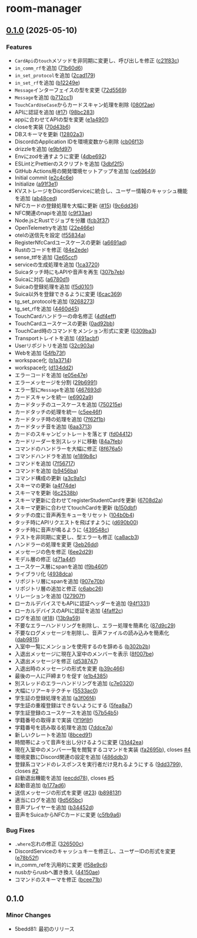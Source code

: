 # room-manager

## [0.1.0](https://github.com/tuatmcc/room-manager/compare/room-manager-v0.0.1...room-manager-v0.1.0) (2025-05-10)


### Features

* `CardApi`の`touch`メソッドを非同期に変更し、呼び出しを修正 ([c21f83c](https://github.com/tuatmcc/room-manager/commit/c21f83cee5ce2a160a81566cb182799c36d3dda4))
* `in_comm_rf`を追加 ([71b60d6](https://github.com/tuatmcc/room-manager/commit/71b60d61a66c9744af0ef4a0873de2279a2f87f7))
* `in_set_protocol`を追加 ([2cad179](https://github.com/tuatmcc/room-manager/commit/2cad1796f83d50ed114d62b644454063f5d19e33))
* `in_set_rf`を追加 ([b12249e](https://github.com/tuatmcc/room-manager/commit/b12249ec916246dbb2a2f3ccb88b55d45c54ea53))
* `Message`インターフェイスの型を変更 ([72d5569](https://github.com/tuatmcc/room-manager/commit/72d5569b4fb55e898eac01e11e873e155cb8c112))
* `Message`を追加 ([b712cc1](https://github.com/tuatmcc/room-manager/commit/b712cc1a7658f3e559a290b0c5dc5fbabfb446ce))
* `TouchCardUseCase`からカードスキャン処理を削除 ([080f2ae](https://github.com/tuatmcc/room-manager/commit/080f2ae9732ab1f90d7475a4e07da097d443944d))
* APIに認証を追加 ([#17](https://github.com/tuatmcc/room-manager/issues/17)) ([98bc283](https://github.com/tuatmcc/room-manager/commit/98bc28360431b63e6e423f16174c49f00c47d4fb))
* appに合わせてAPIの型を変更 ([e1a4901](https://github.com/tuatmcc/room-manager/commit/e1a490164f0799d81a05c7b74c1c872b98136911))
* closeを実装 ([70d43b6](https://github.com/tuatmcc/room-manager/commit/70d43b6b79ae2d3dd9a6f860683a7bfe1ad1604b))
* DBスキーマを更新 ([12802a3](https://github.com/tuatmcc/room-manager/commit/12802a36f9ae367c3b289eb7d5842a1354d2594b))
* DiscordのApplication IDを環境変数から削除 ([cb06f13](https://github.com/tuatmcc/room-manager/commit/cb06f1328f8b3d4a14ae07fc0ca066931053c228))
* drizzleを追加 ([e9bfd97](https://github.com/tuatmcc/room-manager/commit/e9bfd97438105d62b90ecd9a6c5a315679605d63))
* Envにzodを通すように変更 ([4dbe692](https://github.com/tuatmcc/room-manager/commit/4dbe6926269bbd81be94eeae3e296566a02e3a0e))
* ESLintとPrettierのスクリプトを追加 ([3dbf2f5](https://github.com/tuatmcc/room-manager/commit/3dbf2f519e5809ea860b1b67f333ad50fee14539))
* GitHub Actions用の開発環境セットアップを追加 ([ce69649](https://github.com/tuatmcc/room-manager/commit/ce696492e38ddf3a8bf70a156d560c981e69c245))
* Initial commit ([e2c4c6e](https://github.com/tuatmcc/room-manager/commit/e2c4c6e29cc78287568c0b87d308af8757420247))
* Initialize ([a91f3e1](https://github.com/tuatmcc/room-manager/commit/a91f3e1008278f2525773ae86948221dbf283890))
* KVストレージをDiscordServiceに統合し、ユーザー情報のキャッシュ機能を追加 ([ab48ced](https://github.com/tuatmcc/room-manager/commit/ab48ced1e1cd0a4c7595a54c3623a74231c721b4))
* NFCカードの登録処理を大幅に更新 ([#15](https://github.com/tuatmcc/room-manager/issues/15)) ([9c6dd36](https://github.com/tuatmcc/room-manager/commit/9c6dd3656b51280e908e4ee8369a1646ad268557))
* NFC関連のnapiを追加 ([c9f33ae](https://github.com/tuatmcc/room-manager/commit/c9f33ae50566701e6a1ea0e696796435d011b9ff))
* Node.jsとRustでジョブを分離 ([fcb3f37](https://github.com/tuatmcc/room-manager/commit/fcb3f37d6f1499c979c9d0cec5474f9620040d15))
* OpenTelemetryを追加 ([22e466e](https://github.com/tuatmcc/room-manager/commit/22e466e0d51795fb8fc35ee5df66290f09be249c))
* otelの送信先を設定 ([f55834a](https://github.com/tuatmcc/room-manager/commit/f55834a0e066cdc6b2ca4ada8335ca61d1df6e3b))
* RegisterNfcCardユースケースの更新 ([a6691ad](https://github.com/tuatmcc/room-manager/commit/a6691ad6687e76345eb81daf3c524dfc252b87a8))
* Rustのコードを修正 ([84e2ede](https://github.com/tuatmcc/room-manager/commit/84e2edef059dbb7efae6f8a56d6f09685a2e8aad))
* sense_ttfを追加 ([3e65ccf](https://github.com/tuatmcc/room-manager/commit/3e65ccf3087cf48f1c5ffe3f1139a7ccbf5dd0e0))
* serviceの生成処理を追加 ([1ca3720](https://github.com/tuatmcc/room-manager/commit/1ca3720ee54d9db798e2879d6c92c5d2734884b1))
* Suicaタッチ時にもAPIや音声を再生 ([307b7eb](https://github.com/tuatmcc/room-manager/commit/307b7eb96aeff656a22ddb21781ad9a24915f030))
* Suicaに対応 ([a6780d1](https://github.com/tuatmcc/room-manager/commit/a6780d19336e1b0e4a472316522933fdeffc6cef))
* Suicaの登録処理を追加 ([f5d0101](https://github.com/tuatmcc/room-manager/commit/f5d01016fb943add28a7e7ae14a737006b3a1d6d))
* Suica以外を登録できるように変更 ([6cac369](https://github.com/tuatmcc/room-manager/commit/6cac36935e24bc451c06c680e88222cf00030d33))
* tg_set_protocolを追加 ([9268273](https://github.com/tuatmcc/room-manager/commit/92682736ba85c8f147624a7ab4e190a88cea4d57))
* tg_set_rfを追加 ([4460d45](https://github.com/tuatmcc/room-manager/commit/4460d453331d9ea0a676e49d5856c3029b3e09b0))
* TouchCardハンドラーの命名修正 ([4df4eff](https://github.com/tuatmcc/room-manager/commit/4df4eff3dd658aea862dca507ab7d715fb67b47f))
* TouchCardユースケースの更新 ([0ad92bb](https://github.com/tuatmcc/room-manager/commit/0ad92bb2cb4dda70d09b971c36b8c4f182d5cb29))
* TouchCard時のコマンドをメンション形式に変更 ([0309ba3](https://github.com/tuatmcc/room-manager/commit/0309ba353b4e75613e5a732ae2bc7e372b33c712))
* Transportトレイトを追加 ([491acbf](https://github.com/tuatmcc/room-manager/commit/491acbf228e113fe9bb133d07980f0715edc7341))
* Userリポジトリを追加 ([32c903a](https://github.com/tuatmcc/room-manager/commit/32c903a9bd820d162b532b64dd5a1b23854d7480))
* Webを追加 ([54fb73f](https://github.com/tuatmcc/room-manager/commit/54fb73f454bcab751a5aa450cb1923167f59c563))
* workspace化 ([b1a3714](https://github.com/tuatmcc/room-manager/commit/b1a3714690f3fce96e56e24118eeab078cd5f2d9))
* workspace化 ([d134dd2](https://github.com/tuatmcc/room-manager/commit/d134dd224e042481fc0421396952d0c1d8083c5e))
* エラーコードを追加 ([e05e47e](https://github.com/tuatmcc/room-manager/commit/e05e47e746de800fecaf0e82eca6cc95654fb4cf))
* エラーメッセージを分割 ([29b6991](https://github.com/tuatmcc/room-manager/commit/29b6991c929ed2a4d8bc093472acad4c9311c661))
* エラー型に`Message`を追加 ([467693d](https://github.com/tuatmcc/room-manager/commit/467693d82a86092c9381309ca16574dd51283da0))
* カードスキャンを統一 ([e6902a9](https://github.com/tuatmcc/room-manager/commit/e6902a99f02e29bc96e0389e58533ce7c46c5bb4))
* カードタッチのユースケースを追加 ([750215e](https://github.com/tuatmcc/room-manager/commit/750215ed52068c4aa1bba99ad3c1eff638808ed3))
* カードタッチの処理を統一 ([c5ee46f](https://github.com/tuatmcc/room-manager/commit/c5ee46f66e02c69b501b42447c97425d2181f588))
* カードタッチ時の処理を追加 ([7f62f1b](https://github.com/tuatmcc/room-manager/commit/7f62f1ba766c1991e6339d5e96025b5273e117d4))
* カードタッチ音を追加 ([6aa3713](https://github.com/tuatmcc/room-manager/commit/6aa37136ce75878b89559aa3ceb4533fec62b71e))
* カードのスキャンビットレートを落とす ([fd04412](https://github.com/tuatmcc/room-manager/commit/fd0441212e3127fa9bf81a6415e5312c57149334))
* カードリーダーを別スレッドに移動 ([84a7feb](https://github.com/tuatmcc/room-manager/commit/84a7feb344846149ed11cf3e105ae061d366bf50))
* コマンドのハンドラーを大幅に修正 ([8f676a5](https://github.com/tuatmcc/room-manager/commit/8f676a578b1f5ddbb15ecd62be4106ef2d30ad74))
* コマンドハンドラを追加 ([e189b8c](https://github.com/tuatmcc/room-manager/commit/e189b8cd5ac8e564ef2d095baab3803a11194087))
* コマンドを追加 ([7f56717](https://github.com/tuatmcc/room-manager/commit/7f56717d74ec5e555db50b07012fd6d8db01d27f))
* コマンドを追加 ([b9456ba](https://github.com/tuatmcc/room-manager/commit/b9456ba7a6544e4fe13f21f9afb2923aac8f9454))
* コマンド構成の更新 ([a3c9a1c](https://github.com/tuatmcc/room-manager/commit/a3c9a1ccbf16e6b5814870b2464dafd02b806320))
* スキーマの更新 ([a4f74de](https://github.com/tuatmcc/room-manager/commit/a4f74de0b491ad05806cbf565d16328e278e84f2))
* スキーマを更新 ([6c2538b](https://github.com/tuatmcc/room-manager/commit/6c2538b91b835f7cca3abe366ea4a1be437f844a))
* スキーマ更新に合わせてregisterStudentCardを更新 ([6708d2a](https://github.com/tuatmcc/room-manager/commit/6708d2aaf766250f77300536d9715f399983ea2c))
* スキーマ更新に合わせてtouchCardを更新 ([b150dbf](https://github.com/tuatmcc/room-manager/commit/b150dbf9e0efd8bc8fdc914c56728f5b6a7d903a))
* タッチの度に音声再生キューをリセット ([104b0b4](https://github.com/tuatmcc/room-manager/commit/104b0b4a5911fa5b1ecfc23d88cb30be6f670da1))
* タッチ時にAPIリクエストを飛ばすように ([d690b00](https://github.com/tuatmcc/room-manager/commit/d690b008fe0cfc6c75ad37b9b9b787bdd4286258))
* タッチ時に音声が鳴るように ([439548c](https://github.com/tuatmcc/room-manager/commit/439548c5be38f3029d690c06f3465079a1b79257))
* テストを非同期に変更し、型エラーも修正 ([ca8acb3](https://github.com/tuatmcc/room-manager/commit/ca8acb36338bbff5640a93995fde7e2ce63f8c92))
* ハンドラーの処理を変更 ([3eb26dd](https://github.com/tuatmcc/room-manager/commit/3eb26ddb37a1d9510f1d0099439b55c9799cd94b))
* メッセージの色を修正 ([6ee2d29](https://github.com/tuatmcc/room-manager/commit/6ee2d298659db8fae938a5cb857bca5b9e5321cc))
* モデル層の修正 ([d71a44f](https://github.com/tuatmcc/room-manager/commit/d71a44f7807200cf249b9b386a45986c7a575f18))
* ユースケース層にspanを追加 ([f9b460f](https://github.com/tuatmcc/room-manager/commit/f9b460fccb50747cda938fbfa15eb056069933b6))
* ライブラリ化 ([4938dca](https://github.com/tuatmcc/room-manager/commit/4938dca1846f3add0897e84f2b80b438cb9bb0c3))
* リポジトリ層にspanを追加 ([907e70b](https://github.com/tuatmcc/room-manager/commit/907e70b1ccc44e622397efb84d046e241687bcab))
* リポジトリ層の追加と修正 ([c6abc26](https://github.com/tuatmcc/room-manager/commit/c6abc26c8c14c77461e9dfab329d0e8dab1586d9))
* リレーションを追加 ([127907f](https://github.com/tuatmcc/room-manager/commit/127907fe10bf63b44548b815828c71dbde52a4c7))
* ローカルデバイスでもAPIに認証ヘッダーを追加 ([94f1331](https://github.com/tuatmcc/room-manager/commit/94f13314f2ca71a1497be9b917b20c2f1da9bec8))
* ローカルデバイスのAPIに認証を追加 ([4faff2c](https://github.com/tuatmcc/room-manager/commit/4faff2cc641adc5ffe61fcdd3aba065efb222070))
* ログを追加 ([#18](https://github.com/tuatmcc/room-manager/issues/18)) ([13b9a59](https://github.com/tuatmcc/room-manager/commit/13b9a597a91169dd8402a5087e25e54708b0364a))
* 不要なエラーハンドリングを削除し、エラー処理を簡素化 ([87d9c29](https://github.com/tuatmcc/room-manager/commit/87d9c29797381099023ed9da444a970c8b7bc5de))
* 不要なログメッセージを削除し、音声ファイルの読み込みを簡素化 ([dab9815](https://github.com/tuatmcc/room-manager/commit/dab9815c1f5140ea816a7bc0b901b505e0f802c9))
* 入室中一覧にメンションを使用するのを辞める ([b302b2b](https://github.com/tuatmcc/room-manager/commit/b302b2b527b4667b96c67834d1d7573d37d1f216))
* 入退出メッセージに現在入室中のメンバーを表示 ([8f007be](https://github.com/tuatmcc/room-manager/commit/8f007be32b1880ea6cdba40af241ab75fbc266af))
* 入退出メッセージを修正 ([d538747](https://github.com/tuatmcc/room-manager/commit/d538747a23241484b1d2097d09bbf13d27c202d2))
* 入退出時のメッセージの形式を変更 ([b39c466](https://github.com/tuatmcc/room-manager/commit/b39c4666335261dfd12e9044fceb697346cb21b3))
* 最後の一人に戸締まりを促す ([e1b4385](https://github.com/tuatmcc/room-manager/commit/e1b4385d445b93bdc98d3695931df1a483c482cb))
* 別スレッドのエラーハンドリングを追加 ([c7e0320](https://github.com/tuatmcc/room-manager/commit/c7e0320dcd9f2f65ab86af9619a9a8717f2f528e))
* 大幅にリアーキテクチャ ([5533ac0](https://github.com/tuatmcc/room-manager/commit/5533ac0266ffa121229ddef63c510b37d27ab28f))
* 学生証の登録処理を追加 ([a3f06f4](https://github.com/tuatmcc/room-manager/commit/a3f06f4c754bb6fe9257095471cc9e89e4173ecd))
* 学生証の重複登録はできないようにする ([5fea8a7](https://github.com/tuatmcc/room-manager/commit/5fea8a7c6713fdd620bb14850a8312112461ef77))
* 学生証登録のユースケースを追加 ([57b54b5](https://github.com/tuatmcc/room-manager/commit/57b54b5407bba755f584a1cb85b12dca69f9d11d))
* 学籍番号の取得まで実装 ([1f19f8f](https://github.com/tuatmcc/room-manager/commit/1f19f8fd6a991f8c3904f3cacf465a53b113bef0))
* 学籍番号を読み取る処理を追加 ([7ddce7a](https://github.com/tuatmcc/room-manager/commit/7ddce7a8583babd5659e30bc8aca4db0812b8062))
* 新しいクレートを追加 ([8bced91](https://github.com/tuatmcc/room-manager/commit/8bced91d1858802ad60eb711d74331c38e69b0af))
* 時間帯によって音声を出し分けるように変更 ([31d42ea](https://github.com/tuatmcc/room-manager/commit/31d42eafff176df38566ab5b80a3ba0217d55631))
* 現在入室中のメンバー一覧を閲覧するコマンドを実装 ([fa2695b](https://github.com/tuatmcc/room-manager/commit/fa2695bc38b826df31ab28b45f6d1e9000406ec1)), closes [#4](https://github.com/tuatmcc/room-manager/issues/4)
* 環境変数にDiscord関連の設定を追加 ([486ddb3](https://github.com/tuatmcc/room-manager/commit/486ddb378f79ef8e321e15796444d87749d20f78))
* 登録系コマンドのレスポンスを実行者だけ見れるようにする ([9dd3799](https://github.com/tuatmcc/room-manager/commit/9dd3799aa614c4e1506aba0f228c704b313e356d)), closes [#2](https://github.com/tuatmcc/room-manager/issues/2)
* 自動退出機能を追加 ([eecdd78](https://github.com/tuatmcc/room-manager/commit/eecdd7898969dade40e914607b1f87dd63361d27)), closes [#5](https://github.com/tuatmcc/room-manager/issues/5)
* 起動音追加 ([b177ad6](https://github.com/tuatmcc/room-manager/commit/b177ad69699082044aa6003a3fcc75f2bc2067d4))
* 送信メッセージの形式を変更 ([#23](https://github.com/tuatmcc/room-manager/issues/23)) ([b89813f](https://github.com/tuatmcc/room-manager/commit/b89813fa533fdee3dc15ee2ac5755421632d6266))
* 適当にログを追加 ([9d565bc](https://github.com/tuatmcc/room-manager/commit/9d565bc89537e20da057cd060b88c2306021a134))
* 音声プレイヤーを追加 ([b34452d](https://github.com/tuatmcc/room-manager/commit/b34452d9d4807bbcdafcf7468e16fe39fbf6c5c7))
* 音声をSuicaからNFCカードに変更 ([c5fb9a6](https://github.com/tuatmcc/room-manager/commit/c5fb9a63ca2294120762aee59a727c0d627a050f))


### Bug Fixes

* `.where`忘れの修正 ([326500c](https://github.com/tuatmcc/room-manager/commit/326500ccd3848cc364a97518125806c889e3d24d))
* DiscordServiceのキャッシュキーを修正し、ユーザーIDの形式を変更 ([e78b52f](https://github.com/tuatmcc/room-manager/commit/e78b52fe151d95eeddb9a92bbc56be557ed20a7d))
* in_comm_refを汎用的に変更 ([f58e9c6](https://github.com/tuatmcc/room-manager/commit/f58e9c6ce0c8eff47f73183ec13f10f8328dd5ec))
* nusbからrusbへ置き換え ([44150ae](https://github.com/tuatmcc/room-manager/commit/44150ae53d65e61a99b9b861b71bc80ce6385ae2))
* コマンドのスキーマを修正 ([bcee71b](https://github.com/tuatmcc/room-manager/commit/bcee71bbd69f54fb2183e757ef50d230078d395b))

## 0.1.0

### Minor Changes

- 5bedd81: 最初のリリース
